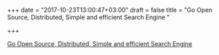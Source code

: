+++
date = "2017-10-23T13:00:47+03:00"
draft = false
title = "Go Open Source, Distributed, Simple and efficient Search Engine  "

+++

<p><a href="https://github.com/go-ego/riot">Go Open Source, Distributed, Simple and efficient Search Engine  </a></p>
